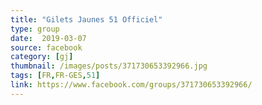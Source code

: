 ```yaml
---
title: "Gilets Jaunes 51 Officiel"
type: group
date:  2019-03-07
source: facebook
category: [gj]
thumbnail: /images/posts/371730653392966.jpg
tags: [FR,FR-GES,51]
link: https://www.facebook.com/groups/371730653392966/
---
```

